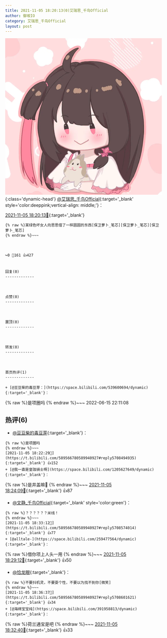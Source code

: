 ```yaml
---
title: 2021-11-05 18:20:13(0)艾瑞思_千鸟Official
author: 御坂IO
category: 艾瑞思_千鸟Official
layout: post
---
```


![img](/images/7e08840c56f251de28bdf766b647bd5fe9a5d50a.jpg){:class='dynamic-head'}
[@艾瑞思_千鸟Official](https://space.bilibili.com/1090010845/dynamic){:target='_blank' style='color:deeppink;vertical-align: middle;'}：

[2021-11-05 18:20:13🔗](https://t.bilibili.com/589566780589940927){:target='_blank'}

~~~
{% raw %}某绿色坏女人向思思借了一样圆圆的东西[保卫萝卜_笔芯][保卫萝卜_笔芯][保卫萝卜_笔芯]
{% endraw %}~~~



↪️0 💬161 👍427


回复(0)
-------------



点赞(0)
-------------



置顶(0)
-------------



转发(0)
-------------



首页热评(1)
-------------

+ [@豆豆柴的毒豆芽：](https://space.bilibili.com/539600694/dynamic){:target='_blank'}：
~~~
{% raw %}是项圈吗
{% endraw %}~~~
2022-06-15 22:11:08


热评(6)
-------------

+ [@豆豆柴的毒豆芽](https://space.bilibili.com/539600694/dynamic){:target='_blank'}：
~~~
{% raw %}是项圈吗
{% endraw %}~~~
[2021-11-05 18:22:29🔗](https://t.bilibili.com/589566780589940927#reply5708494935){:target='_blank'} 👍152
+ [@我一直是皇珈骑士啊](https://space.bilibili.com/1205627649/dynamic){:target='_blank'}：
~~~
{% raw %}是井盖嘛🤫
{% endraw %}~~~
[2021-11-05 18:24:09🔗](https://t.bilibili.com/589566780589940927#reply5708517270){:target='_blank'} 👍87
+ [@文静_千鸟Official](https://space.bilibili.com/667526012/dynamic){:target='_blank' style='color:green'}：
~~~
{% raw %}？？？？？？米线！
{% endraw %}~~~
[2021-11-05 18:33:12🔗](https://t.bilibili.com/589566780589940927#reply5708574014){:target='_blank'} 👍77
+ [@alltale-](https://space.bilibili.com/259477564/dynamic){:target='_blank'}：
~~~
{% raw %}借你项上人头一用
{% endraw %}~~~
[2021-11-05 18:29:12🔗](https://t.bilibili.com/589566780589940927#reply5708539874){:target='_blank'} 👍50
+ [@恰龙眼](https://space.bilibili.com/549862231/dynamic){:target='_blank'}：
~~~
{% raw %}不要抖机灵，不要耍个性，不要以为找不到你[微笑]
{% endraw %}~~~
[2021-11-05 18:36:37🔗](https://t.bilibili.com/589566780589940927#reply5708601621){:target='_blank'} 👍34
+ [@海绵宝宝纯](https://space.bilibili.com/391958813/dynamic){:target='_blank'}：
~~~
{% raw %}荷兰通宝是吧
{% endraw %}~~~
[2021-11-05 18:32:40🔗](https://t.bilibili.com/589566780589940927#reply5708564623){:target='_blank'} 👍33


